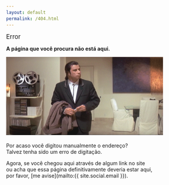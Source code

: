 ```yaml
---
layout: default
permalink: /404.html
---
```


<big> <span class="bad"> <i class="fa fa-exclamation-circle fa-lg"></i> Error  </span> </big>

__A página que você procura não está aqui.__

![Deu ruim.gif](/assets/img/error.gif) 
<br><br>
Por acaso você digitou manualmente o endereço? <br>
Talvez tenha sido um erro de digitação.

Agora, se você chegou aqui através de algum link no site <br>
ou acha que essa página definitivamente deveria estar aqui, <br>
por favor, [me avise](mailto:{{ site.social.email }}). 

